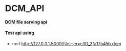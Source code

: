 # DCM_API
#### DCM file serving api 
#### Test api using 
* curl http://127.0.0.1:5000/file-serve/ID_3fa17b45b.dcm

